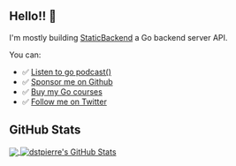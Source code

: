 ## Hello!! 👋

I'm mostly building [StaticBackend](https://github.com/staticbackendhq/core) a Go backend server API.

You can:

- ✅ [Listen to go podcast()](https://gopodcast.dev)
- ✅ [Sponsor me on Github](https://github.com/sponsors/dstpierre)
- ✅ [Buy my Go courses](https://dominicstpierre.com/)
- ✅ [Follow me on Twitter](https://twitter.com/dominicstpierre)

<p>

## GitHub Stats

<a href="https://github.com/dstpierre/dstpierre">
  <img align="center" src="https://github-readme-stats.vercel.app/api/top-langs/?hide=xml,html,css,scss,json,yaml&username=dstpierre&title_color=ffffff&text_color=c9cacc&icon_color=2bbc8a&bg_color=1d1f21" />
</a>
<a href="https://github.com/dstpierre/dstpierre">
  <img align="center" src="https://github-readme-stats.vercel.app/api?username=dstpierre&show_icons=true&line_height=27&count_private=true&title_color=ffffff&text_color=c9cacc&icon_color=2bbc8a&bg_color=1d1f21" alt="dstpierre's GitHub Stats" />
</a>